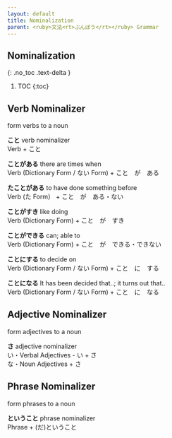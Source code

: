 ```yaml
---
layout: default
title: Nominalization
parent: <ruby>文法<rt>ぶんぽう</rt></ruby> Grammar
---
```


## Nominalization
{: .no_toc .text-delta }

1. TOC
{:toc}

## Verb Nominalizer
form verbs to a noun

**こと**
verb nominalizer  
Verb + こと

**ことがある**
there are times when  
Verb (Dictionary Form / ない Form) + こと　が　ある

**たことがある**
to have done something before  
Verb (た Form） + こと　が　ある・ない

**ことがすき**
like doing  
Verb (Dictionary Form) + こと　が　すき

**ことができる**
can; able to  
Verb (Dictionary Form) + こと　が　できる・できない

**ことにする**
to decide on  
Verb (Dictionary Form / ない Form) + こと　に　する

**ことになる**
It has been decided that..; it turns out that..  
Verb (Dictionary Form / ない Form) + こと　に　なる

## Adjective Nominalizer  
form adjectives to a noun

**さ**
adjective nominalizer  
い・Verbal Adjectives - い + さ  
な・Noun Adjectives + さ

## Phrase Nominalizer  
form phrases to a noun

**ということ**
phrase nominalizer  
Phrase + (だ)ということ
